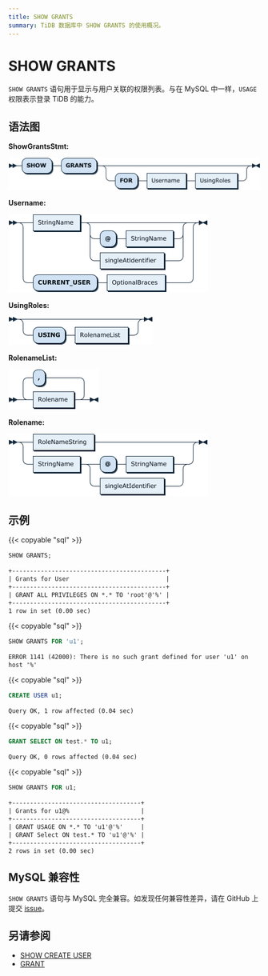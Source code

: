 ```yaml
---
title: SHOW GRANTS
summary: TiDB 数据库中 SHOW GRANTS 的使用概况。
---
```


# SHOW GRANTS

`SHOW GRANTS` 语句用于显示与用户关联的权限列表。与在 MySQL 中一样，`USAGE` 权限表示登录 TiDB 的能力。

## 语法图

**ShowGrantsStmt:**

![ShowGrantsStmt](/media/sqlgram/ShowGrantsStmt.png)

**Username:**

![Username](/media/sqlgram/Username.png)

**UsingRoles:**

![UsingRoles](/media/sqlgram/UsingRoles.png)

**RolenameList:**

![RolenameList](/media/sqlgram/RolenameList.png)

**Rolename:**

![Rolename](/media/sqlgram/Rolename.png)

## 示例

{{< copyable "sql" >}}

```sql
SHOW GRANTS;
```

```
+-------------------------------------------+
| Grants for User                           |
+-------------------------------------------+
| GRANT ALL PRIVILEGES ON *.* TO 'root'@'%' |
+-------------------------------------------+
1 row in set (0.00 sec)
```

{{< copyable "sql" >}}

```sql
SHOW GRANTS FOR 'u1';
```

```
ERROR 1141 (42000): There is no such grant defined for user 'u1' on host '%'
```

{{< copyable "sql" >}}

```sql
CREATE USER u1;
```

```
Query OK, 1 row affected (0.04 sec)
```

{{< copyable "sql" >}}

```sql
GRANT SELECT ON test.* TO u1;
```

```
Query OK, 0 rows affected (0.04 sec)
```

{{< copyable "sql" >}}

```sql
SHOW GRANTS FOR u1;
```

```
+------------------------------------+
| Grants for u1@%                    |
+------------------------------------+
| GRANT USAGE ON *.* TO 'u1'@'%'     |
| GRANT Select ON test.* TO 'u1'@'%' |
+------------------------------------+
2 rows in set (0.00 sec)
```

## MySQL 兼容性

`SHOW GRANTS` 语句与 MySQL 完全兼容。如发现任何兼容性差异，请在 GitHub 上提交 [issue](https://github.com/pingcap/tidb/issues/new/choose)。

## 另请参阅

* [SHOW CREATE USER](/sql-statements/sql-statement-show-create-user.md)
* [GRANT](/sql-statements/sql-statement-grant-privileges.md)
